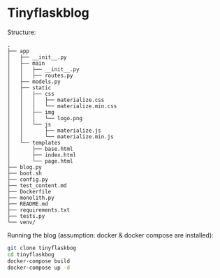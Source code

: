 # Tinyflaskblog

Structure:
```
.
├── app
│   ├── __init__.py
│   ├── main
│   │   ├── __init__.py
│   │   ├── routes.py
│   ├── models.py
│   ├── static
│   │   ├── css
│   │   │   ├── materialize.css
│   │   │   └── materialize.min.css
│   │   ├── img
│   │   │   └── logo.png
│   │   └── js
│   │       ├── materialize.js
│   │       └── materialize.min.js
│   └── templates
│       ├── base.html
│       ├── index.html
│       └── page.html
├── blog.py
├── boot.sh
├── config.py
├── test_content.md
├── Dockerfile
├── monolith.py
├── README.md
├── requirements.txt
├── tests.py
└── venv/
```

Running the blog (assumption: docker & docker compose are installed):
```sh
git clone tinyflaskbog
cd tinyflaskbog
docker-compose build
docker-compose up -d
```